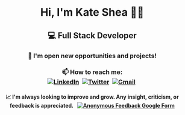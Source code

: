 <!--
**kdshea/kdshea** is a ✨ _special_ ✨ repository because its `README.md` (this file) appears on your GitHub profile.

Here are some ideas to get you started:

- 🔭 I’m currently working on ...
- 🌱 I’m currently learning ...
- 👯 I’m looking to collaborate on ...
- 🤔 I’m looking for help with ...
- 💬 Ask me about ...
- 📫 How to reach me: ...
- 😄 Pronouns: ...
- ⚡ Fun fact: ...
-->
<div align="center">
  <h1>Hi, I'm Kate Shea ✌🏼</h1>
  <h2>💻 Full Stack Developer</h2>
  <h3>🔭 I'm open new opportunities and projects!</h3>
  <h3>📫 How to reach me: <br>
    <a href="https://www.linkedin.com/in/kdshea/"><img src="https://img.shields.io/badge/LinkedIn-%230077B5.svg?&style=flat&logo=LinkedIn&logoColor=white" alt="LinkedIn" /></a>&nbsp;
    <a href="https://twitter.com/Kate_Shea_"><img src="https://img.shields.io/badge/Twitter-1DA1F2?style=flat&logo=twitter&logoColor=white" alt="Twitter" /></a>&nbsp;
    <a href="mailto: daishea@gmail.com?subject=Hello"><img src="https://img.shields.io/badge/Gmail-%23D14836.svg?&style=flat&logo=Gmail&logoColor=white" alt="Gmail"/></a>&nbsp;
  </h3>
  <h4>📈 I'm always looking to improve and grow. Any insight, criticism, or feedback is appreciated. &nbsp;
    <a href="https://forms.gle/HnChysz2yCfVaDtk7"><img src="https://img.shields.io/badge/Form-Anonymous%20Feeback-blue" alt= "Anonymous Feedback Google Form"></a>
  </h4>
</div>
